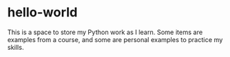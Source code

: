 # hello-world
This is a space to store my Python work as I learn. 
Some items are examples from a course, and some are personal examples to practice my skills. 
